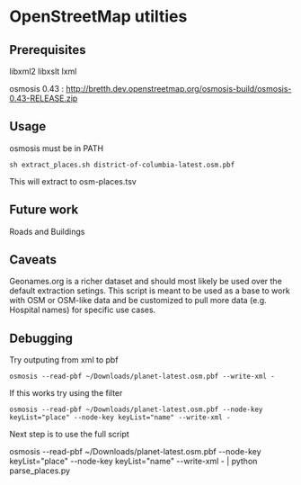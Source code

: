 # OpenStreetMap utilties

## Prerequisites

libxml2
libxslt
lxml 

osmosis 0.43 : http://bretth.dev.openstreetmap.org/osmosis-build/osmosis-0.43-RELEASE.zip


## Usage 

osmosis must be in PATH  

    sh extract_places.sh district-of-columbia-latest.osm.pbf

This will extract to osm-places.tsv 


## Future work 

Roads and Buildings

## Caveats 

Geonames.org is a richer dataset and should most likely be used over the 
default extraction setings. This script is meant to be  used as a base to 
work with OSM or OSM-like data and be customized to pull more data 
(e.g. Hospital names) for specific use cases.

 
## Debugging 

Try outputing from xml to pbf 

    osmosis --read-pbf ~/Downloads/planet-latest.osm.pbf --write-xml -

If this works try using the filter

    osmosis --read-pbf ~/Downloads/planet-latest.osm.pbf --node-key keyList="place" --node-key keyList="name" --write-xml -

Next step is to use the full script 

osmosis --read-pbf ~/Downloads/planet-latest.osm.pbf --node-key keyList="place" --node-key keyList="name" --write-xml - | python parse_places.py










